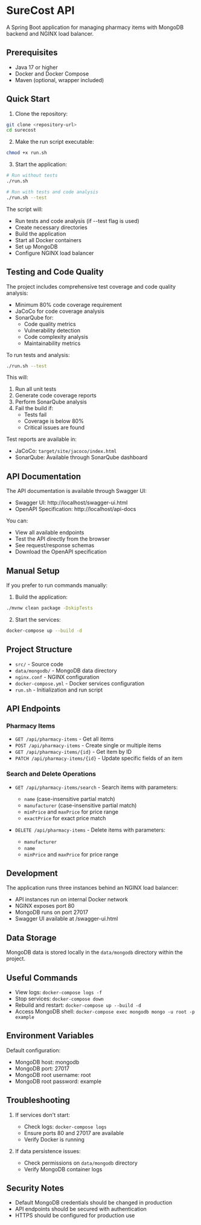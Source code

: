 # SureCost API

A Spring Boot application for managing pharmacy items with MongoDB backend and NGINX load balancer.

## Prerequisites

- Java 17 or higher
- Docker and Docker Compose
- Maven (optional, wrapper included)

## Quick Start

1. Clone the repository:
```bash
git clone <repository-url>
cd surecost
```

2. Make the run script executable:
```bash
chmod +x run.sh
```

3. Start the application:
```bash
# Run without tests
./run.sh

# Run with tests and code analysis
./run.sh --test
```

The script will:
- Run tests and code analysis (if --test flag is used)
- Create necessary directories
- Build the application
- Start all Docker containers
- Set up MongoDB
- Configure NGINX load balancer

## Testing and Code Quality

The project includes comprehensive test coverage and code quality analysis:

- Minimum 80% code coverage requirement
- JaCoCo for code coverage analysis
- SonarQube for:
  - Code quality metrics
  - Vulnerability detection
  - Code complexity analysis
  - Maintainability metrics

To run tests and analysis:
```bash
./run.sh --test
```

This will:
1. Run all unit tests
2. Generate code coverage reports
3. Perform SonarQube analysis
4. Fail the build if:
   - Tests fail
   - Coverage is below 80%
   - Critical issues are found

Test reports are available in:
- JaCoCo: `target/site/jacoco/index.html`
- SonarQube: Available through SonarQube dashboard

## API Documentation

The API documentation is available through Swagger UI:
- Swagger UI: http://localhost/swagger-ui.html
- OpenAPI Specification: http://localhost/api-docs

You can:
- View all available endpoints
- Test the API directly from the browser
- See request/response schemas
- Download the OpenAPI specification

## Manual Setup

If you prefer to run commands manually:

1. Build the application:
```bash
./mvnw clean package -DskipTests
```

2. Start the services:
```bash
docker-compose up --build -d
```

## Project Structure

- `src/` - Source code
- `data/mongodb/` - MongoDB data directory
- `nginx.conf` - NGINX configuration
- `docker-compose.yml` - Docker services configuration
- `run.sh` - Initialization and run script

## API Endpoints

### Pharmacy Items

- `GET /api/pharmacy-items` - Get all items
- `POST /api/pharmacy-items` - Create single or multiple items
- `GET /api/pharmacy-items/{id}` - Get item by ID
- `PATCH /api/pharmacy-items/{id}` - Update specific fields of an item

### Search and Delete Operations

- `GET /api/pharmacy-items/search` - Search items with parameters:
  - `name` (case-insensitive partial match)
  - `manufacturer` (case-insensitive partial match)
  - `minPrice` and `maxPrice` for price range
  - `exactPrice` for exact price match

- `DELETE /api/pharmacy-items` - Delete items with parameters:
  - `manufacturer`
  - `name`
  - `minPrice` and `maxPrice` for price range

## Development

The application runs three instances behind an NGINX load balancer:
- API instances run on internal Docker network
- NGINX exposes port 80
- MongoDB runs on port 27017
- Swagger UI available at /swagger-ui.html

## Data Storage

MongoDB data is stored locally in the `data/mongodb` directory within the project.

## Useful Commands

- View logs: `docker-compose logs -f`
- Stop services: `docker-compose down`
- Rebuild and restart: `docker-compose up --build -d`
- Access MongoDB shell: `docker-compose exec mongodb mongo -u root -p example`

## Environment Variables

Default configuration:
- MongoDB host: mongodb
- MongoDB port: 27017
- MongoDB root username: root
- MongoDB root password: example

## Troubleshooting

1. If services don't start:
   - Check logs: `docker-compose logs`
   - Ensure ports 80 and 27017 are available
   - Verify Docker is running

2. If data persistence issues:
   - Check permissions on `data/mongodb` directory
   - Verify MongoDB container logs

## Security Notes

- Default MongoDB credentials should be changed in production
- API endpoints should be secured with authentication
- HTTPS should be configured for production use 